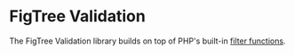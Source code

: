 # FigTree Validation

The FigTree Validation library builds on top of PHP's built-in
[filter functions](https://www.php.net/manual/en/ref.filter.php).
